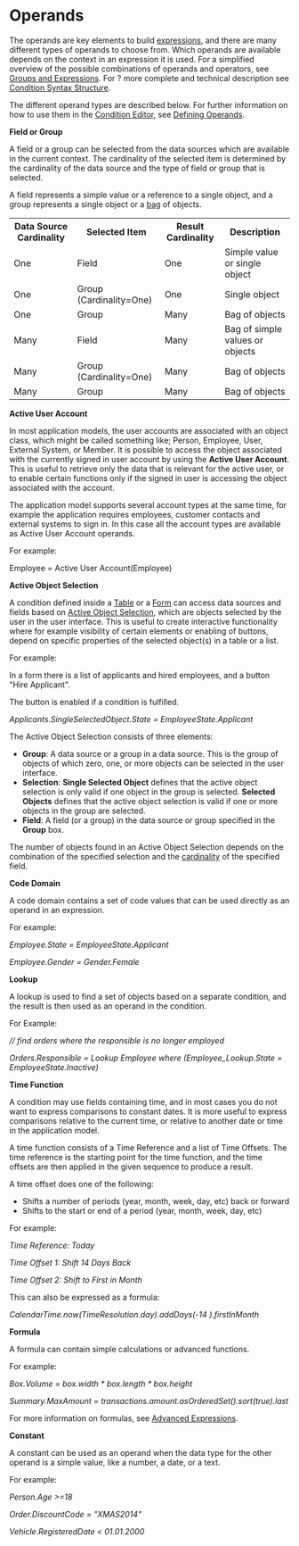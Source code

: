 # Operands

The operands are key elements to build [expressions](groups-and-expressions.md), and there are many different types of operands to choose from. Which operands are available depends on the context in an expression it is used. For a simplified overview of the possible combinations of operands and operators, see [Groups and Expressions](groups-and-expressions.md). For ? more complete and technical description see [Condition Syntax Structure](condition-syntax-structure.md).

The different operand types are described below. For further information on how to use them in the [Condition Editor](condition-editor.md), see [Defining Operands](condition-editor/defining-operands.md).

**Field or Group**

A field or a group can be selected from the data sources which are available in the current context. The cardinality of the selected item is determined by the cardinality of the data source and the type of field or group that is selected.

A field represents a simple value or a reference to a single object, and a group represents a single object or a [bag](../advanced-expressions/collection-types.md) of objects.

 <table style="WIDTH: 100%">

<tbody>

<tr>

<th>Data Source Cardinality</th>

<th>Selected Item</th>

<th>Result Cardinality</th>

<th>Description</th>

</tr>

<tr>

<td>One</td>

<td>Field</td>

<td>One</td>

<td>Simple value or single object</td>

</tr>

<tr>

<td>One</td>

<td>Group (Cardinality=One)</td>

<td>One</td>

<td>Single object</td>

</tr>

<tr>

<td>One</td>

<td>Group</td>

<td>Many</td>

<td>Bag of objects</td>

</tr>

<tr>

<td>Many</td>

<td>Field</td>

<td>Many</td>

<td>Bag of simple values or objects</td>

</tr>

<tr>

<td>Many</td>

<td>Group (Cardinality=One)</td>

<td>Many</td>

<td>Bag of objects</td>

</tr>

<tr>

<td>Many</td>

<td>Group</td>

<td>Many</td>

<td>Bag of objects</td>

</tr>

</tbody>

</table> 

**Active User Account**

In most application models, the user accounts are associated with an object class, which might be called something like; Person, Employee, User, External System, or Member. It is possible to access the object associated with the currently signed in user account by using the **Active User Account**. This is useful to retrieve only the data that is relevant for the active user, or to enable certain functions only if the signed in user is accessing the object associated with the account.

The application model supports several account types at the same time, for example the application requires employees, customer contacts and external systems to sign in. In this case all the account types are available as Active User Account operands.

For example:

Employee = Active User Account(Employee)

**Active Object Selection**

A condition defined inside a [Table](../../user-interface/tables/index.md) or a [Form](../../forms.md) can access data sources and fields based on [Active Object Selection](../active-object.md), which are objects selected by the user in the user interface. This is useful to create interactive functionality where for example visibility of certain elements or enabling of buttons, depend on specific properties of the selected object(s) in a table or a list.

For example:

In a form there is a list of applicants and hired employees, and a button "Hire Applicant".

The button is enabled if a condition is fulfilled.

*Applicants.SingleSelectedObject.State = EmployeeState.Applicant*

The Active Object Selection consists of three elements:

*   **Group**: A data source or a group in a data source. This is the group of objects of which zero, one, or more objects can be selected in the user interface.
*   **Selection**: **Single Selected Object** defines that the active object selection is only valid if one object in the group is selected. **Selected Objects** defines that the active object selection is valid if one or more objects in the group are selected.
*   **Field**: A field (or a group) in the data source or group specified in the **Group** box.

The number of objects found in an Active Object Selection depends on the combination of the specified selection and the [cardinality](../../../../terminology.md) of the specified field.

**Code Domain**

A code domain contains a set of code values that can be used directly as an operand in an expression.

For example:

*Employee.State = EmployeeState.Applicant*

*Employee.Gender = Gender.Female*

**Lookup**  

A lookup is used to find a set of objects based on a separate condition, and the result is then used as an operand in the condition.  

For Example:

*// find orders where the responsible is no longer employed*

*Orders.Responsible = Lookup Employee where (Employee_Lookup.State = EmployeeState.Inactive)*

**Time Function**

A condition may use fields containing time, and in most cases you do not want to express comparisons to constant dates. It is more useful to express comparisons relative to the current time, or relative to another date or time in the application model.

A time function consists of a Time Reference and a list of Time Offsets. The time reference is the starting point for the time function, and the time offsets are then applied in the given sequence to produce a result.

A time offset does one of the following:

*   Shifts a number of periods (year, month, week, day, etc) back or forward
*   Shifts to the start or end of a period (year, month, week, day, etc)

For example:

*Time Reference: Today*

*Time Offset 1: Shift 14 Days Back*

*Time Offset 2: Shift to First in Month*

This can also be expressed as a formula:

*CalendarTime.now(TimeResolution.day).addDays(-14 ).firstInMonth*

**Formula**

A formula can contain simple calculations or advanced functions.

For example:

*Box.Volume = box.width * box.length * box.height*

*Summary.MaxAmount = transactions.amount.asOrderedSet().sort(true).last*

For more information on formulas, see [Advanced Expressions](../advanced-expressions.md).

**Constant**  

A constant can be used as an operand when the data type for the other operand is a simple value, like a number, a date, or a text.

For example:

*Person.Age >=18*

*Order.DiscountCode = "XMAS2014"*

*Vehicle.RegisteredDate < 01.01.2000*